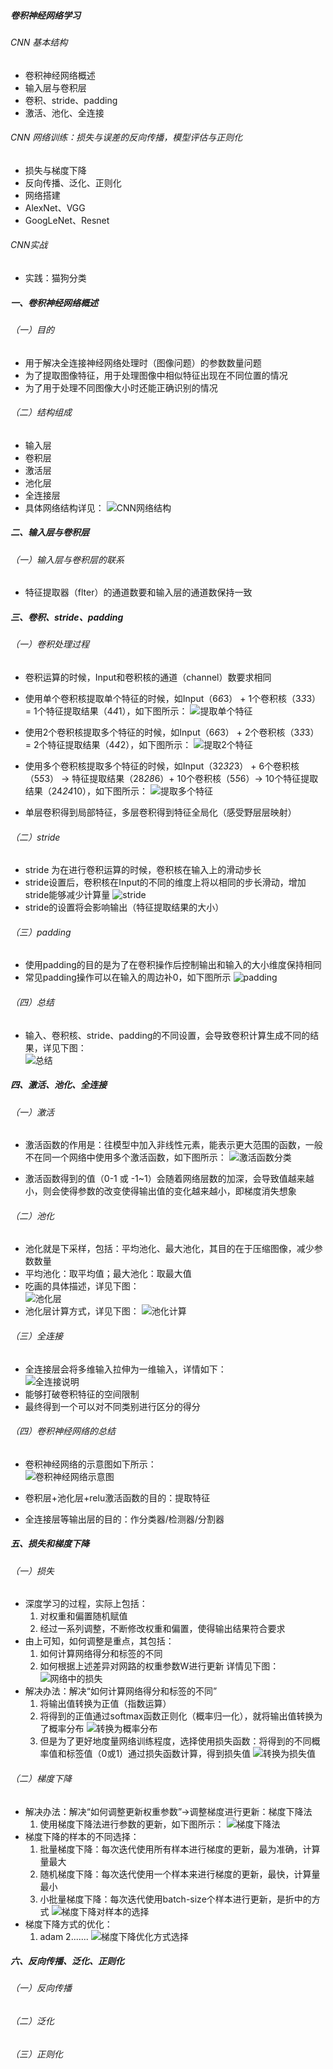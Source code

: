 ##### 卷积神经网络学习
###### CNN 基本结构
* 卷积神经网络概述
* 输入层与卷积层
* 卷积、stride、padding
* 激活、池化、全连接

###### CNN 网络训练：损失与误差的反向传播，模型评估与正则化
* 损失与梯度下降
* 反向传播、泛化、正则化
* 网络搭建
* AlexNet、VGG
* GoogLeNet、Resnet

###### CNN实战
* 实践：猫狗分类

##### 一、卷积神经网络概述
###### （一）目的
* 用于解决全连接神经网络处理时（图像问题）的参数数量问题
* 为了提取图像特征，用于处理图像中相似特征出现在不同位置的情况
* 为了用于处理不同图像大小时还能正确识别的情况

###### （二）结构组成
* 输入层
* 卷积层
* 激活层
* 池化层
* 全连接层
* 具体网络结构详见：
![CNN网络结构](../images/CNN网络结构.png)

##### 二、输入层与卷积层
###### （一）输入层与卷积层的联系
* 特征提取器（flter）的通道数要和输入层的通道数保持一致

##### 三、卷积、stride、padding
###### （一）卷积处理过程
* 卷积运算的时候，Input和卷积核的通道（channel）数要求相同

* 使用单个卷积核提取单个特征的时候，如Input（6*6*3） + 1个卷积核（3*3*3） = 1个特征提取结果（4*4*1），如下图所示：
![提取单个特征](../images/提取单个特征.png)  

* 使用2个卷积核提取多个特征的时候，如Input（6*6*3） + 2个卷积核（3*3*3） = 2个特征提取结果（4*4*2），如下图所示：
![提取2个特征](../images/提取2个特征.png)  

* 使用多个卷积核提取多个特征的时候，如Input（32*32*3） + 6个卷积核（5*5*3） -> 特征提取结果（28*28*6）+ 10个卷积核（5*5*6）-> 10个特征提取结果（24*24*10），如下图所示：
![提取多个特征](../images/提取多个特征.png)  

* 单层卷积得到局部特征，多层卷积得到特征全局化（感受野层层映射）

###### （二）stride
* stride 为在进行卷积运算的时候，卷积核在输入上的滑动步长
* stride设置后，卷积核在Input的不同的维度上将以相同的步长滑动，增加stride能够减少计算量
![stride](../images/stride.png)  
* stride的设置将会影响输出（特征提取结果的大小）

###### （三）padding
* 使用padding的目的是为了在卷积操作后控制输出和输入的大小维度保持相同
* 常见padding操作可以在输入的周边补0，如下图所示
![padding](../images/padding.png)  

###### （四）总结
* 输入、卷积核、stride、padding的不同设置，会导致卷积计算生成不同的结果，详见下图：  
![总结](../images/总结.png)  

##### 四、激活、池化、全连接
###### （一）激活
* 激活函数的作用是：往模型中加入非线性元素，能表示更大范围的函数，一般不在同一个网络中使用多个激活函数，如下图所示：
![激活函数分类](../images/激活函数分类.png)  

* 激活函数得到的值（0-1 或 -1~1）会随着网络层数的加深，会导致值越来越小，则会使得参数的改变使得输出值的变化越来越小，即梯度消失想象

###### （二）池化  
* 池化就是下采样，包括：平均池化、最大池化，其目的在于压缩图像，减少参数数量
* 平均池化：取平均值；最大池化：取最大值
* 吃画的具体描述，详见下图：  
![池化层](../images/池化层.png)  
* 池化层计算方式，详见下图：
![池化计算](../images/池化计算.png)  

###### （三）全连接
* 全连接层会将多维输入拉伸为一维输入，详情如下：  
![全连接说明](../images/全连接说明.png)  
* 能够打破卷积特征的空间限制
* 最终得到一个可以对不同类别进行区分的得分

###### （四）卷积神经网络的总结
* 卷积神经网络的示意图如下所示：  
![卷积神经网络示意图](../images/卷积神经网络示意图.png)  

* 卷积层+池化层+relu激活函数的目的：提取特征
* 全连接层等输出层的目的：作分类器/检测器/分割器 

##### 五、损失和梯度下降  
###### （一）损失
* 深度学习的过程，实际上包括：
	1. 对权重和偏置随机赋值
	2. 经过一系列调整，不断修改权重和偏置，使得输出结果符合要求
* 由上可知，如何调整是重点，其包括：
	1. 如何计算网络得分和标签的不同
	2. 如何根据上述差异对网路的权重参数W进行更新
详情见下图：  
![网络中的损失](../images/网络中的损失.png)
* 解决办法：解决“如何计算网络得分和标签的不同”
	1. 将输出值转换为正值（指数运算）
	2. 将得到的正值通过softmax函数正则化（概率归一化），就将输出值转换为了概率分布
![转换为概率分布](../images/转换为概率分布.png)  
	3. 但是为了更好地度量网络训练程度，选择使用损失函数：将得到的不同概率值和标签值（0或1）通过损失函数计算，得到损失值
![转换为损失值](../images/转换为损失值.png)  

###### （二）梯度下降  
* 解决办法：解决“如何调整更新权重参数”->调整梯度进行更新：梯度下降法
	1. 使用梯度下降法进行参数的更新，如下图所示：
![梯度下降法](../images/梯度下降算法.png)
* 梯度下降的样本的不同选择：
	1. 批量梯度下降：每次迭代使用所有样本进行梯度的更新，最为准确，计算量最大
	2. 随机梯度下降：每次迭代使用一个样本来进行梯度的更新，最快，计算量最小
	3. 小批量梯度下降：每次迭代使用batch-size个样本进行更新，是折中的方式
![梯度下降对样本的选择](../images/梯度下降对样本的选择.png)
* 梯度下降方式的优化：
	1. adam
	2.......
![梯度下降优化方式选择](../images/梯度下降优化方式选择.png)

##### 六、反向传播、泛化、正则化
###### （一）反向传播
	
###### （二）泛化
###### （三）正则化
